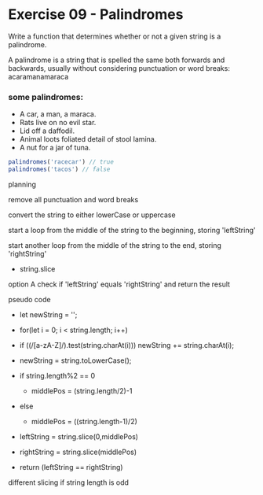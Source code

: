 # Exercise 09 - Palindromes

Write a function that determines whether or not a given string is a palindrome.

A palindrome is a string that is spelled the same both forwards and backwards, usually without considering punctuation or word breaks:
acaramanamaraca
### some palindromes:
  - A car, a man, a maraca.
  - Rats live on no evil star.
  - Lid off a daffodil.
  - Animal loots foliated detail of stool lamina.
  - A nut for a jar of tuna.

```javascript
palindromes('racecar') // true
palindromes('tacos') // false
```


planning

remove all punctuation and word breaks

convert the string to either lowerCase or uppercase

start a loop from the middle of the string to the beginning, storing 'leftString'

start another loop from the middle of the string to the end, storing 'rightString'
- string.slice

option A
check if 'leftString' equals 'rightString' and return the result



pseudo code

- let newString = '';
- for(let i = 0; i < string.length; i++)
- if ((/[a-zA-Z]/).test(string.charAt(i))) newString += string.charAt(i);
- newString = string.toLowerCase();

- if string.length%2 == 0 
  - middlePos = (string.length/2)-1
- else
  - middlePos = ((string.length-1)/2)

- leftString = string.slice(0,middlePos)
- rightString = string.slice(middlePos)

- return (leftString == rightString)

different slicing if string length is odd


